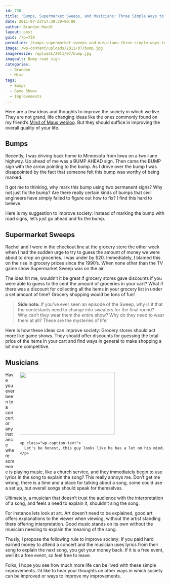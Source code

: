 ```yaml
---
id: 738
title: 'Bumps, Supermarket Sweeps, and Musicians: Three Simple Ways to Improve Society'
date: 2011-07-23T17:30:30+00:00
author: Brandon Hundt
layout: post
guid: /?p=738
permalink: /bumps-supermarket-sweeps-and-musicians-three-simple-ways-to-improve-society/
image: /wp-content/uploads/2011/07/bump.jpg
imageresize: /uploads/2011/07/bump.jpg
imagealt: Bump road sign
categories:
  - Brandon
  - Misc
tags:
  - Bumps
  - Game Shows
  - Improvements
---
```

Here are a few ideas and thoughts to improve the society in which we live. They are not grand, life changing ideas like the ones commonly found on my friend’s <a href="http://mindofmaus.wordpress.com/" rel="external">Mind of Maus weblog</a>. But they should suffice in improving the overall quality of your life.<!--more-->

## Bumps

Recently, I was driving back home to Minnesota from Iowa on a two-lane highway. Up ahead of me was a BUMP AHEAD sign. Then came the BUMP sign with the arrow pointing to the bump. As I drove over the bump I was disappointed by the fact that someone felt this bump was worthy of being marked.

It got me to thinking, why mark this bump using two permanent signs? Why not just fix the bump? Are there really certain kinds of bumps that civil engineers have simply failed to figure out how to fix? I find this hard to believe.

Here is my suggestion to improve society: Instead of marking the bump with road signs, let’s just go ahead and fix the bump.

## Supermarket Sweeps

<div style="float: right; margin: 0 0 15px 15px;">
</div>

Rachel and I were in the checkout line at the grocery store the other week when I had the sudden urge to try to guess the amount of money we were about to drop on groceries. I was under by $20. Immediately, I blamed this on the rise in grocery prices since the 1990’s. When none other than the TV game show Supermarket Sweep was on the air.

The idea hit me, wouldn’t it be great if grocery stores gave discounts if you were able to guess to the cent the amount of groceries in your cart? What if there was a discount for collecting all the items in your grocery list in under a set amount of time? Grocery shopping would be tons of fun!

> **Side note:** If you’ve ever seen an episode of the Sweep, why is it that the contestants need to change into sweaters for the final round? Why can’t they wear them the entire show? Why do they need to wear them at all? These are the mysteries of life!

Here is how these ideas can improve society: Grocery stores should act more like game shows. They should offer discounts for guessing the total price of the items in your cart and find ways in general to make shopping a bit more competitive.

## Musicians

<div style="float: right; margin: 0 0 15px 15px;">
  <div id="attachment_741" class="wp-caption alignright">
    <img class="size-medium wp-image-741" title="musician in concert" src="/wp-content/uploads/2011/07/musican-in-concert-300x198.jpg" alt="" width="300" height="198" srcset="/wp-content/uploads/2011/07/musican-in-concert-300x198.jpg 300w, /wp-content/uploads/2011/07/musican-in-concert-1024x678.jpg 1024w" sizes="(max-width: 300px) 100vw, 300px" />

    <p class="wp-caption-text">
      Let's be honest, this guy looks like he has a lot on his mind.
    </p>
  </div>
</div>

Have you ever been to a concert or any instance where someone is playing music, like a church service, and they immediately begin to use lyrics in the song to explain the song? This really annoys me. Don’t get me wrong, there is a time and a place for talking about a song, some could use a set up, but overall songs should speak for themselves.

Ultimately, a musician that doesn’t trust the audience with the interpretation of a song, and feels a need to explain it, shouldn’t sing the song.

For instance lets look at art. Art doesn’t need to be explained, good art offers explanations to the viewer when viewing, without the artist standing there offering interpretation. Good music stands on its own without the musician needing to explain the meaning of the song.

Thusly, I propose the following rule to improve society: If you paid hard earned money to attend a concert and the musician uses lyrics from their song to explain the next song, you get your money back. If it is a free event, well its a free event, so feel free to leave.

Folks, I hope you see how much more life can be lived with these simple improvements. I’d like to hear your thoughts on other ways in which society can be improved or ways to improve my improvements.
